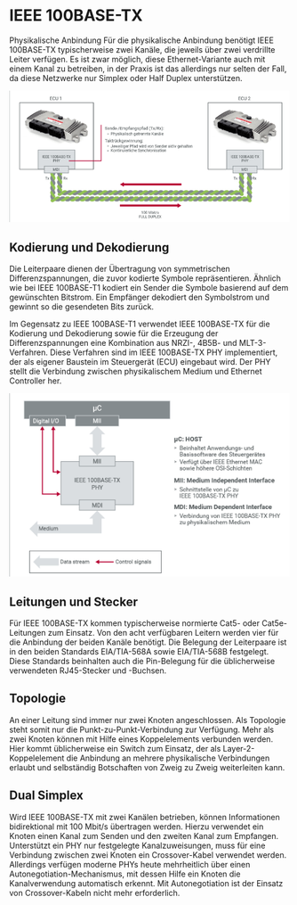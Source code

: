 # IEEE 100BASE-TX

Physikalische Anbindung
Für die physikalische Anbindung benötigt IEEE 100BASE-TX typischerweise zwei Kanäle, die jeweils über zwei verdrillte Leiter verfügen. Es ist zwar möglich, diese Ethernet-Variante auch mit einem Kanal zu betreiben, in der Praxis ist das allerdings nur selten der Fall, da diese Netzwerke nur Simplex oder Half Duplex unterstützen.

![1712318298889](/img/eth/1712317609488.png)


## Kodierung und Dekodierung

Die Leiterpaare dienen der Übertragung von symmetrischen Differenzspannungen, die zuvor kodierte Symbole repräsentieren. Ähnlich wie bei IEEE 100BASE-T1 kodiert ein Sender die Symbole basierend auf dem gewünschten Bitstrom. Ein Empfänger dekodiert den Symbolstrom und gewinnt so die gesendeten Bits zurück.

Im Gegensatz zu IEEE 100BASE-T1 verwendet IEEE 100BASE-TX für die Kodierung und Dekodierung sowie für die Erzeugung der Differenzspannungen eine Kombination aus NRZI-, 4B5B- und MLT-3-Verfahren. Diese Verfahren sind im IEEE 100BASE-TX PHY implementiert, der als eigener Baustein im Steuergerät (ECU) eingebaut wird. Der PHY stellt die Verbindung zwischen physikalischem Medium und Ethernet Controller her.

![1712318298889](/img/eth/1712317628782.png)


## Leitungen und Stecker

Für IEEE 100BASE-TX kommen typischerweise normierte Cat5- oder Cat5e-Leitungen zum Einsatz. Von den acht verfügbaren Leitern werden vier für die Anbindung der beiden Kanäle benötigt. Die Belegung der Leiterpaare ist in den beiden Standards EIA/TIA-568A sowie EIA/TIA-568B festgelegt. Diese Standards beinhalten auch die Pin-Belegung für die üblicherweise verwendeten RJ45-Stecker und -Buchsen.

## Topologie

An einer Leitung sind immer nur zwei Knoten angeschlossen. Als Topologie steht somit nur die Punkt-zu-Punkt-Verbindung zur Verfügung. Mehr als zwei Knoten können mit Hilfe eines Koppelelements verbunden werden. Hier kommt üblicherweise ein Switch zum Einsatz, der als Layer-2-Koppelelement die Anbindung an mehrere physikalische Verbindungen erlaubt und selbständig Botschaften von Zweig zu Zweig weiterleiten kann.

## Dual Simplex

Wird IEEE 100BASE-TX mit zwei Kanälen betrieben, können Informationen bidirektional mit 100 Mbit/s übertragen werden. Hierzu verwendet ein Knoten einen Kanal zum Senden und den zweiten Kanal zum Empfangen. Unterstützt ein PHY nur festgelegte Kanalzuweisungen, muss für eine Verbindung zwischen zwei Knoten ein Crossover-Kabel verwendet werden. Allerdings verfügen moderne PHYs heute mehrheitlich über einen Autonegotiation-Mechanismus, mit dessen Hilfe ein Knoten die Kanalverwendung automatisch erkennt. Mit Autonegotiation ist der Einsatz von Crossover-Kabeln nicht mehr erforderlich.